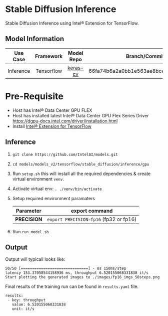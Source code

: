 # Stable Diffusion Inference

Stable Diffusion Inference using Intel® Extension for TensorFlow.

## Model Information

| **Use Case** | **Framework** | **Model Repo** |          **Branch/Commit/Tag**           |  **Optional Patch** |
|:---:| :---: | :---: |:----------------------------------------:| :---: |
|  Inference   |  Tensorflow   | [keras-cv](https://github.com/keras-team/keras-cv.git) | 66fa74b6a2a0bb1e563ae8bce66496b118b95200 |  [patch](#patch) |

# Pre-Requisite
* Host has Intel® Data Center GPU FLEX
* Host has installed latest Intel® Data Center GPU Flex Series Driver https://dgpu-docs.intel.com/driver/installation.html
* Install [Intel® Extension for TensorFlow](https://pypi.org/project/intel-extension-for-tensorflow/)


## Inference
1. `git clone https://github.com/IntelAI/models.git`
2. `cd models/models_v2/tensorflow/stable_diffusion/inference/gpu`
3. Run `setup.sh` this will install all the required dependencies & create virtual environment `venv`.
4. Activate virtual env: `. ./venv/bin/activate`
5. Setup required environment paramaters

    |   **Parameter**    |                   **export command**                    |
    |:-------------------------------------------------------:| :---: |
    |   **PRECISION**   |     `export PRECISION=fp16` (fp32 or fp16)      |
6. Run `run_model.sh`

## Output

Output will typicall looks like:
```
50/50 [==============================] - 8s 150ms/step
latency 153.37058544158936 ms, throughput 6.520155068331838 it/s
Start plotting the generated images to ./images/fp16_imgs_50steps.png
```

Final results of the training run can be found in `results.yaml` file.
```
results:
 - key: throughput
   value: 6.520155068331838
   unit: it/s
```

